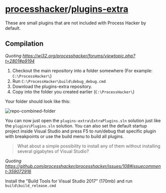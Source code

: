 # [processhacker](https://github.com/processhacker)/[plugins-extra](https://github.com/processhacker/plugins-extra)

These are small plugins that are not included with Process Hacker by default.

## Compilation
_Quoting https://wj32.org/processhacker/forums/viewtopic.php?t=2801#p9194_

1) Checkout the main repository into a folder somewhere (For example: `C:\ProcessHacker\`)
3) Run `C:\ProcessHacker\build\debug_debug.cmd`
4) Download the plugins-extra repository.
5) Copy into the folder you created earlier (`C:\ProcessHacker\`)

Your folder should look like this:

![repo-combined-folder](https://raw.githubusercontent.com/processhacker/plugins-extra/master/repo-combined-folder.png)

You can now just open the `plugins-extra\ExtraPlugins.sln` solution just like the `plugins\Plugins.sln` solution. You can also set the default startup project inside Visual Studio and press F5 to run/debug that specific plugin with breakpoints or use the build menu to build all plugins.

> What about a simple possibility to install any of them without installing several gigabytes of Visual Studio?

_Quoting https://github.com/processhacker/processhacker/issues/108#issuecomment-359072916_

Install the "Build Tools for Visual Studio 2017" (170mb) and run `build\build_release.cmd`
